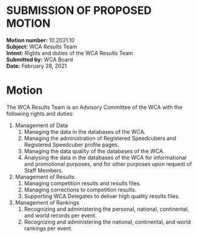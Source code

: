 # SUBMISSION OF PROPOSED MOTION

**Motion number:** 10.2021.10  
**Subject:** WCA Results Team  
**Intent:** Rights and duties of the WCA Results Team  
**Submitted by:** WCA Board  
**Date:** February 28, 2021  

# Motion

The WCA Results Team is an Advisory Committee of the WCA with the following rights and duties:

1. Management of Data
   1. Managing the data in the databases of the WCA.
   2. Managing the administration of Registered Speedcubers and Registered Speedcuber profile pages.
   3. Managing the data quality of the databases of the WCA.
   4. Analysing the data in the databases of the WCA for informational and promotional purposes, and for other purposes upon request of Staff Members.
2. Management of Results
   1. Managing competition results and results files.
   2. Managing corrections to competition results.
   3. Supporting WCA Delegates to deliver high quality results files.
3. Management of Rankings
   1. Recognizing and administering the personal, national, continental, and world records per event.
   2. Recognizing and administering the national, continental, and world rankings per event.
